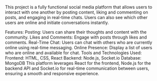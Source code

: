 This project is a fully functional social media platform that allows users to interact with one another by posting content, liking and commenting on posts, and engaging in real-time chats. Users can also see which other users are online and initiate conversations instantly.

Features:
Posting: Users can share their thoughts and content with the community.
Likes and Comments: Engage with posts through likes and comments.
Real-Time Chat: Users can chat with others who are currently online using real-time messaging.
Online Presence: Display a list of users who are online and available for chat.
Tools and Technologies Used:
Frontend: HTML, CSS, React
Backend: Node.js, Socket.io
Database: MongoDB
This platform leverages React for the frontend, Node.js for the backend API and Socket.io for real-time communication between users, ensuring a smooth and responsive experience.

